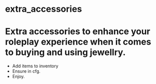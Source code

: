 # extra_accessories
# Extra accessories to enhance your roleplay experience when it comes to buying and using jewellry.

- Add items to inventory
- Ensure in cfg.
- Enjoy.
